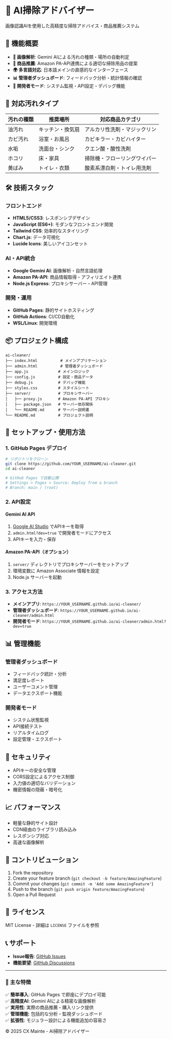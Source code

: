 # 🧹 AI掃除アドバイザー

画像認識AIを使用した高精度な掃除アドバイス・商品推薦システム

## 🚀 機能概要

- **📸 画像解析**: Gemini AIによる汚れの種類・場所の自動判定
- **🛒 商品推薦**: Amazon PA-API連携による適切な掃除用品の提案
- **🌍 多言語対応**: 日本語メインの直感的なインターフェース
- **📊 管理者ダッシュボード**: フィードバック分析・統計情報の確認
- **🔧 開発者モード**: システム監視・API設定・デバッグ機能

## 🎯 対応汚れタイプ

| 汚れの種類 | 推奨場所 | 対応商品カテゴリ |
|-----------|---------|----------------|
| 油汚れ | キッチン・換気扇 | アルカリ性洗剤・マジックリン |
| カビ汚れ | 浴室・お風呂 | カビキラー・カビハイター |
| 水垢 | 洗面台・シンク | クエン酸・酸性洗剤 |
| ホコリ | 床・家具 | 掃除機・フローリングワイパー |
| 黄ばみ | トイレ・衣類 | 酸素系漂白剤・トイレ用洗剤 |

## 🛠️ 技術スタック

### フロントエンド
- **HTML5/CSS3**: レスポンシブデザイン
- **JavaScript (ES6+)**: モダンなフロントエンド開発
- **Tailwind CSS**: 効率的なスタイリング
- **Chart.js**: データ可視化
- **Lucide Icons**: 美しいアイコンセット

### AI・API統合
- **Google Gemini AI**: 画像解析・自然言語処理
- **Amazon PA-API**: 商品情報取得・アフィリエイト連携
- **Node.js Express**: プロキシサーバー・API管理

### 開発・運用
- **GitHub Pages**: 静的サイトホスティング
- **GitHub Actions**: CI/CD自動化
- **WSL/Linux**: 開発環境

## 📦 プロジェクト構成

```
ai-cleaner/
├── index.html          # メインアプリケーション
├── admin.html          # 管理者ダッシュボード
├── app.js             # メインロジック
├── config.js          # 設定・商品データ
├── debug.js           # デバッグ機能
├── styles.css         # スタイルシート
├── server/            # プロキシサーバー
│   ├── proxy.js       # Amazon PA-API プロキシ
│   ├── package.json   # サーバー依存関係
│   └── README.md      # サーバー説明書
└── README.md          # プロジェクト説明
```

## 🚀 セットアップ・使用方法

### 1. GitHub Pages デプロイ

```bash
# リポジトリをクローン
git clone https://github.com/YOUR_USERNAME/ai-cleaner.git
cd ai-cleaner

# GitHub Pages で自動公開
# Settings > Pages > Source: Deploy from a branch
# Branch: main / (root)
```

### 2. API設定

#### Gemini AI API
1. [Google AI Studio](https://aistudio.google.com/) でAPIキーを取得
2. `admin.html?dev=true` で開発者モードにアクセス
3. APIキーを入力・保存

#### Amazon PA-API（オプション）
1. `server/` ディレクトリでプロキシサーバーをセットアップ
2. 環境変数に Amazon Associate 情報を設定
3. Node.js サーバーを起動

### 3. アクセス方法

- **メインアプリ**: `https://YOUR_USERNAME.github.io/ai-cleaner/`
- **管理者ダッシュボード**: `https://YOUR_USERNAME.github.io/ai-cleaner/admin.html`
- **開発者モード**: `https://YOUR_USERNAME.github.io/ai-cleaner/admin.html?dev=true`

## 📊 管理機能

### 管理者ダッシュボード
- フィードバック統計・分析
- 満足度レポート
- ユーザーコメント管理
- データエクスポート機能

### 開発者モード  
- システム状態監視
- API接続テスト
- リアルタイムログ
- 設定管理・エクスポート

## 🔐 セキュリティ

- APIキーの安全な管理
- CORS設定によるアクセス制御
- 入力値の適切なバリデーション
- 機密情報の隠蔽・暗号化

## 📈 パフォーマンス

- 軽量な静的サイト設計
- CDN経由のライブラリ読み込み
- レスポンシブ対応
- 高速な画像解析

## 🤝 コントリビューション

1. Fork the repository
2. Create your feature branch (`git checkout -b feature/AmazingFeature`)
3. Commit your changes (`git commit -m 'Add some AmazingFeature'`)
4. Push to the branch (`git push origin feature/AmazingFeature`)
5. Open a Pull Request

## 📄 ライセンス

MIT License - 詳細は `LICENSE` ファイルを参照

## 📞 サポート

- **Issue報告**: [GitHub Issues](https://github.com/YOUR_USERNAME/ai-cleaner/issues)
- **機能要望**: [GitHub Discussions](https://github.com/YOUR_USERNAME/ai-cleaner/discussions)

---

### 🌟 主な特徴

✅ **簡単導入**: GitHub Pages で即座にデプロイ可能  
✅ **高精度AI**: Gemini AIによる精密な画像解析  
✅ **実用性**: 実際の商品推薦・購入リンク提供  
✅ **管理機能**: 包括的な分析・監視ダッシュボード  
✅ **拡張性**: モジュラー設計による機能追加の容易さ  

© 2025 CX Mainte - AI掃除アドバイザー